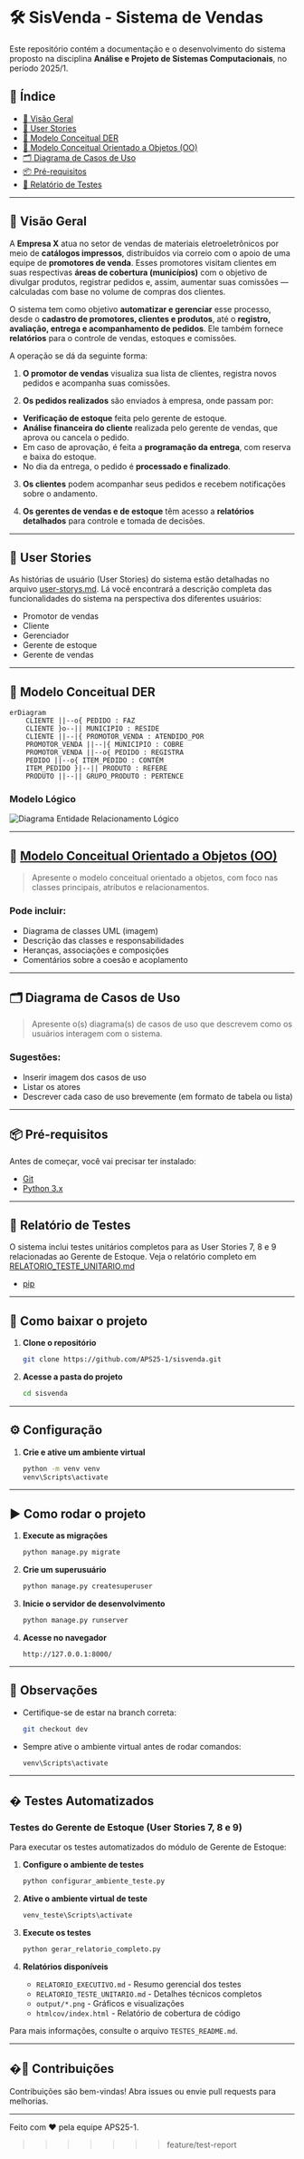 # 🛠️ SisVenda - Sistema de Vendas

Este repositório contém a documentação e o desenvolvimento do sistema proposto na disciplina **Análise e Projeto de Sistemas Computacionais**, no período 2025/1.

## 📑 Índice

- [🏢 Visão Geral](#-visão-geral)
- [📘 User Stories](#-user-stories)
- [🧩 Modelo Conceitual DER](#-modelo-conceitual-der)
- [🔷 Modelo Conceitual Orientado a Objetos (OO)](#-modelo-conceitual-orientado-a-objetos-oo)
- [🗂️ Diagrama de Casos de Uso](#-diagrama-de-casos-de-uso)
- [📦 Pré-requisitos](#-pré-requisitos)
- [📝 Relatório de Testes](#-relatório-de-testes)

---
## 🏢 Visão Geral
A **Empresa X** atua no setor de vendas de materiais eletroeletrônicos por meio de **catálogos impressos**, distribuídos via correio com o apoio de uma equipe de **promotores de venda**. Esses promotores visitam clientes em suas respectivas **áreas de cobertura (municípios)** com o objetivo de divulgar produtos, registrar pedidos e, assim, aumentar suas comissões — calculadas com base no volume de compras dos clientes.

O sistema tem como objetivo **automatizar e gerenciar** esse processo, desde o **cadastro de promotores, clientes e produtos**, até o **registro, avaliação, entrega e acompanhamento de pedidos**. Ele também fornece **relatórios** para o controle de vendas, estoques e comissões.

A operação se dá da seguinte forma:

 1. **O promotor de vendas** visualiza sua lista de clientes, registra novos pedidos e acompanha suas comissões.

 2. **Os pedidos realizados** são enviados à empresa, onde passam por:
   - **Verificação de estoque** feita pelo gerente de estoque.
   - **Análise financeira do cliente** realizada pelo gerente de vendas, que aprova ou cancela o pedido.
   - Em caso de aprovação, é feita a **programação da entrega**, com reserva e baixa do estoque.
   - No dia da entrega, o pedido é **processado e finalizado**.

 3. **Os clientes** podem acompanhar seus pedidos e recebem notificações sobre o andamento.

 4. **Os gerentes de vendas e de estoque** têm acesso a **relatórios detalhados** para controle e tomada de decisões.
 
---
## 📘 User Stories

As histórias de usuário (User Stories) do sistema estão detalhadas no arquivo [user-storys.md](document/user-storys.md). Lá você encontrará a descrição completa das funcionalidades do sistema na perspectiva dos diferentes usuários:

- Promotor de vendas
- Cliente
- Gerenciador
- Gerente de estoque
- Gerente de vendas

---

## 🧩 Modelo Conceitual DER

```mermaid
erDiagram
    CLIENTE ||--o{ PEDIDO : FAZ
    CLIENTE }o--|| MUNICIPIO : RESIDE
    CLIENTE ||--|{ PROMOTOR_VENDA : ATENDIDO_POR
    PROMOTOR_VENDA ||--|{ MUNICIPIO : COBRE
    PROMOTOR_VENDA ||--o{ PEDIDO : REGISTRA
    PEDIDO ||--o{ ITEM_PEDIDO : CONTÉM
    ITEM_PEDIDO }|--|| PRODUTO : REFERE
    PRODUTO ||--|| GRUPO_PRODUTO : PERTENCE
```

### Modelo Lógico
![Diagrama Entidade Relacionamento Lógico](document/img/der-logico.jpg)

---

## 🔷 [Modelo Conceitual Orientado a Objetos (OO)](https://lucid.app/lucidchart/3ab6d960-81c9-46d6-b9e2-7b98e5dd0f45/edit?viewport_loc=-769%2C-109%2C3511%2C1748%2COaRhBAe6IYM9&invitationId=inv_eaf0bf03-8ad6-41cd-bfa8-1bc1b8b04ea0)

> Apresente o modelo conceitual orientado a objetos, com foco nas classes principais, atributos e relacionamentos.

### Pode incluir:
- Diagrama de classes UML (imagem)
- Descrição das classes e responsabilidades
- Heranças, associações e composições
- Comentários sobre a coesão e acoplamento

---

## 🗂️ Diagrama de Casos de Uso

> Apresente o(s) diagrama(s) de casos de uso que descrevem como os usuários interagem com o sistema.

### Sugestões:
- Inserir imagem dos casos de uso
- Listar os atores
- Descrever cada caso de uso brevemente (em formato de tabela ou lista)

---

## 📦 Pré-requisitos

Antes de começar, você vai precisar ter instalado:

- [Git](https://git-scm.com)
- [Python 3.x](https://www.python.org/)

---

## 📝 Relatório de Testes

O sistema inclui testes unitários completos para as User Stories 7, 8 e 9 relacionadas ao Gerente de Estoque.
Veja o relatório completo em [RELATORIO_TESTE_UNITARIO.md](RELATORIO_TESTE_UNITARIO.md)
- [pip](https://pip.pypa.io/en/stable/)

---

## 🚀 Como baixar o projeto

1. **Clone o repositório**
   ```bash
   git clone https://github.com/APS25-1/sisvenda.git
   ```
   
2. **Acesse a pasta do projeto**
   ```bash
   cd sisvenda
   ```

---

## ⚙️ Configuração

1. **Crie e ative um ambiente virtual**
   ```bash
   python -m venv venv
   venv\Scripts\activate
   ```

---

## ▶️ Como rodar o projeto

1. **Execute as migrações**
   ```bash
   python manage.py migrate
   ```
2. **Crie um superusuário**
   ```bash
   python manage.py createsuperuser
   ```
3. **Inicie o servidor de desenvolvimento**
   ```bash
   python manage.py runserver
   ```
4. **Acesse no navegador**
   ```
   http://127.0.0.1:8000/
   ```

---

## 📝 Observações

- Certifique-se de estar na branch correta:
  ```bash
  git checkout dev
  ```
- Sempre ative o ambiente virtual antes de rodar comandos:
  ```bash
  venv\Scripts\activate
  ```

---

## � Testes Automatizados

### Testes do Gerente de Estoque (User Stories 7, 8 e 9)

Para executar os testes automatizados do módulo de Gerente de Estoque:

1. **Configure o ambiente de testes**
   ```bash
   python configurar_ambiente_teste.py
   ```

2. **Ative o ambiente virtual de teste**
   ```bash
   venv_teste\Scripts\activate
   ```

3. **Execute os testes**
   ```bash
   python gerar_relatorio_completo.py
   ```

4. **Relatórios disponíveis**
   - `RELATORIO_EXECUTIVO.md` - Resumo gerencial dos testes
   - `RELATORIO_TESTE_UNITARIO.md` - Detalhes técnicos completos
   - `output/*.png` - Gráficos e visualizações
   - `htmlcov/index.html` - Relatório de cobertura de código

Para mais informações, consulte o arquivo `TESTES_README.md`.

---

## �🤝 Contribuições

Contribuições são bem-vindas! Abra issues ou envie pull requests para melhorias.

---

Feito com ❤️ pela equipe APS25-1.
>>>>>>> feature/test-report
